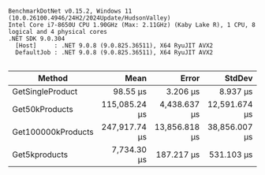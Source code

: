 ```

BenchmarkDotNet v0.15.2, Windows 11 (10.0.26100.4946/24H2/2024Update/HudsonValley)
Intel Core i7-8650U CPU 1.90GHz (Max: 2.11GHz) (Kaby Lake R), 1 CPU, 8 logical and 4 physical cores
.NET SDK 9.0.304
  [Host]     : .NET 9.0.8 (9.0.825.36511), X64 RyuJIT AVX2
  DefaultJob : .NET 9.0.8 (9.0.825.36511), X64 RyuJIT AVX2


```
| Method             | Mean          | Error         | StdDev        | Median        | Gen0      | Gen1      | Gen2     | Allocated   |
|------------------- |--------------:|--------------:|--------------:|--------------:|----------:|----------:|---------:|------------:|
| GetSingleProduct   |      98.55 μs |      3.206 μs |      8.937 μs |      95.32 μs |    3.4180 |         - |        - |    15.08 KB |
| Get50kProducts     | 115,085.24 μs |  4,438.637 μs | 12,591.674 μs | 113,254.97 μs | 2333.3333 | 1333.3333 | 333.3333 | 13606.19 KB |
| Get100000kProducts | 247,917.74 μs | 13,856.818 μs | 38,856.007 μs | 234,740.50 μs | 4000.0000 | 2000.0000 |        - | 27182.44 KB |
| Get5kproducts      |   7,734.30 μs |    187.217 μs |    531.103 μs |   7,595.19 μs |  234.3750 |  171.8750 |        - |  1405.49 KB |
